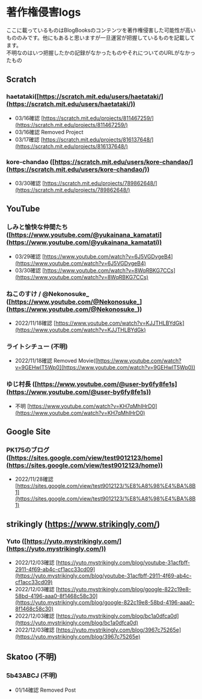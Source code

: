# 著作権侵害logs

ここに載っているものはBlogBooksのコンテンツを著作権侵害した可能性が高いもののみです。他にもあると思いますが一旦運営が把握しているものを記載してます。   
不明なのはいつ把握したかの記録がなかったものやそれについてのURLがなかったもの

## Scratch

### haetataki([https://scratch.mit.edu/users/haetataki/](https://scratch.mit.edu/users/haetataki/))
- 03/16確認 [https://scratch.mit.edu/projects/811467259/](https://scratch.mit.edu/projects/811467259/)
- 03/16確認 Removed Project
- 03/17確認 [https://scratch.mit.edu/projects/816137648/](https://scratch.mit.edu/projects/816137648/)

### kore-chandao ([https://scratch.mit.edu/users/kore-chandao/](https://scratch.mit.edu/users/kore-chandao/))
- 03/30確認 [https://scratch.mit.edu/projects/789862648/](https://scratch.mit.edu/projects/789862648/)

## YouTube

### しみと愉快な仲間たち ([https://www.youtube.com/@yukainana_kamatati](https://www.youtube.com/@yukainana_kamatati))
- 03/29確認 [https://www.youtube.com/watch?v=6J5VGDvgeB4](https://www.youtube.com/watch?v=6J5VGDvgeB4)
- 03/30確認 [https://www.youtube.com/watch?v=8WqRBKG7CCs](https://www.youtube.com/watch?v=8WqRBKG7CCs)

### ねこのすけ / @Nekonosuke_ ([https://www.youtube.com/@Nekonosuke_](https://www.youtube.com/@Nekonosuke_))
- 2022/11/18確認 [https://www.youtube.com/watch?v=KJJTHLBYdGk](https://www.youtube.com/watch?v=KJJTHLBYdGk)

### ライトシチュー (不明)
- 2022/11/18確認 Removed Movie([https://www.youtube.com/watch?v=9GEHwlT5Wp0](https://www.youtube.com/watch?v=9GEHwlT5Wp0))

### ゆじ村長 ([https://www.youtube.com/@user-by6fy8fe1s](https://www.youtube.com/@user-by6fy8fe1s))
- 不明 [https://www.youtube.com/watch?v=KH7qMhIHrD0](https://www.youtube.com/watch?v=KH7qMhIHrD0)

## Google Site

### PK175のブログ ([https://sites.google.com/view/test9012123/home](https://sites.google.com/view/test9012123/home))
- 2022/11/28確認 [https://sites.google.com/view/test9012123/%E8%A8%98%E4%BA%8B1](https://sites.google.com/view/test9012123/%E8%A8%98%E4%BA%8B1)

## strikingly (https://www.strikingly.com/)

### Yuto ([https://yuto.mystrikingly.com/](https://yuto.mystrikingly.com/))
- 2022/12/03確認 [https://yuto.mystrikingly.com/blog/youtube-31acfbff-2911-4f69-ab4c-cf1acc33cd09](https://yuto.mystrikingly.com/blog/youtube-31acfbff-2911-4f69-ab4c-cf1acc33cd09)
- 2022/12/03確認 [https://yuto.mystrikingly.com/blog/google-822c19e8-58bd-4196-aaa0-8f1468c58c30](https://yuto.mystrikingly.com/blog/google-822c19e8-58bd-4196-aaa0-8f1468c58c30)
- 2022/12/03確認 [https://yuto.mystrikingly.com/blog/bc1a0dfca0d](https://yuto.mystrikingly.com/blog/bc1a0dfca0d)
- 2022/12/03確認 [https://yuto.mystrikingly.com/blog/3967c75265e](https://yuto.mystrikingly.com/blog/3967c75265e)

## Skatoo (不明)

### 5b43ABCJ (不明)
- 01/14確認 Removed Post
